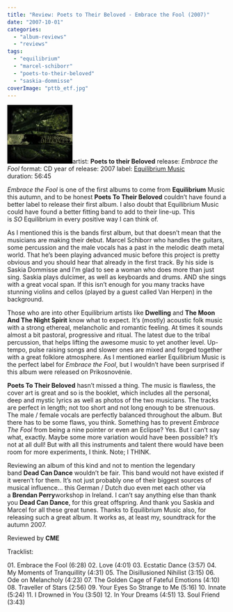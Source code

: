 ```yaml
---
title: "Review: Poets to Their Beloved - Embrace the Fool (2007)"
date: "2007-10-01"
categories: 
  - "album-reviews"
  - "reviews"
tags: 
  - "equilibrium"
  - "marcel-schiborr"
  - "poets-to-their-beloved"
  - "saskia-dommisse"
coverImage: "pttb_etf.jpg"
---
```


[![](images/pttb_etf.jpg "poetstotheirbeloved_embracethefool")](http://www.eveningoflight.nl/wordpress/wp-content/uploads/2012/05/pttb_etf.jpg)artist: **Poets to their Beloved** release: _Embrace the Fool_ format: CD year of release: 2007 label: [Equilibrium Music](http://www.equilibriummusic.com/) duration: 56:45

_Embrace the Fool_ is one of the first albums to come from **Equilibrium** Music this autumn, and to be honest **Poets To Their Beloved** couldn’t have found a better label to release their first album. I also doubt that Equilibrium Music could have found a better fitting band to add to their line-up. This is _SO_ Equilibrium in every positive way I can think of.

As I mentioned this is the bands first album, but that doesn’t mean that the musicians are making their debut. Marcel Schiborr who handles the guitars, some percussion and the male vocals has a past in the melodic death metal world. That he’s been playing advanced music before this project is pretty obvious and you should hear that already in the first track. By his side is Saskia Dommisse and I’m glad to see a woman who does more than just sing. Saskia plays dulcimer, as well as keyboards and drums. AND she sings with a great vocal span. If this isn’t enough for you many tracks have stunning violins and cellos (played by a guest called Van Herpen) in the background.

Those who are into other Equilibrium artists like **Dwelling** and **The Moon And The Night Spirit** know what to expect. It’s (mostly) acoustic folk music with a strong ethereal, melancholic and romantic feeling. At times it sounds almost a bit pastoral, progressive and ritual. The latest due to the tribal percussion, that helps lifting the awesome music to yet another level. Up-tempo, pulse raising songs and slower ones are mixed and forged together with a great folklore atmosphere. As I mentioned earlier Equilibrium Music is the perfect label for _Embrace the Fool_, but I wouldn’t have been surprised if this album were released on Prikosnovénie.

**Poets To Their Beloved** hasn’t missed a thing. The music is flawless, the cover art is great and so is the booklet, which includes all the personal, deep and mystic lyrics as well as photos of the two musicians. The tracks are perfect in length; not too short and not long enough to be strenuous. The male / female vocals are perfectly balanced throughout the album. But there has to be some flaws, you think. Something has to prevent _Embrace The Fool_ from being a nine pointer or even an Eclipse? Yes. But I can’t say what, exactly. Maybe some more variation would have been possible? It’s not at all dull! But with all this instruments and talent there would have been room for more experiments, I think. Note; I THINK.

Reviewing an album of this kind and not to mention the legendary band **Dead Can Dance** wouldn’t be fair. This band would not have existed if it weren’t for them. It’s not just probably one of their biggest sources of musical influence... this German / Dutch duo even met each other via a **Brendan Perry**workshop in Ireland. I can’t say anything else than thank you **Dead Can Dance**, for this great offspring. And thank you Saskia and Marcel for all these great tunes. Thanks to Equilibrium Music also, for releasing such a great album. It works as, at least my, soundtrack for the autumn 2007.

Reviewed by **CME**

Tracklist:

01\. Embrace the Fool (6:28) 02. Love (4:01) 03. Ecstatic Dance (3:57) 04. My Moments of Tranquillity (4:31) 05. The Disillusioned Nihilist (3:15) 06. Ode on Melancholy (4:23) 07. The Golden Cage of Fateful Emotions (4:10) 08. Traveller of Stars (2:56) 09. Your Eyes So Strange to Me (5:16) 10. Innate (5:24) 11. I Drowned in You (3:50) 12. In Your Dreams (4:51) 13. Soul Friend (3:43)

